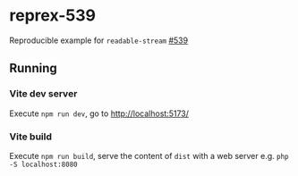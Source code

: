 # reprex-539
Reproducible example for ``readable-stream`` [#539](https://github.com/nodejs/readable-stream/issues/539)

## Running
### Vite dev server
Execute ``npm run dev``, go to [http://localhost:5173/](http://localhost:5173/)

### Vite build
Execute ``npm run build``, serve the content of ``dist`` with a web server e.g. ``php -S localhost:8080``
